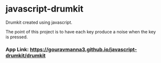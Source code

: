 # javascript-drumkit
Drumkit created using javascript.

The point of this project is to have each key produce a noise when the key is pressed.

### App Link: https://gouravmanna3.github.io/javascript-drumkit/drumkit
